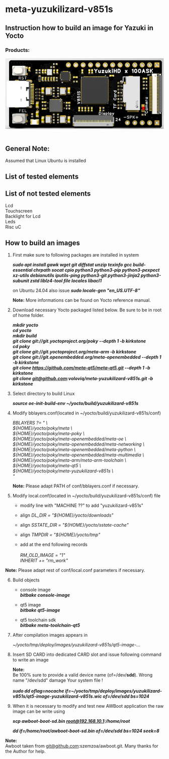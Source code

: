 # meta-yuzukilizard-v851s

## Instruction how to build an image for Yazuki  in Yocto

### Products:

![PCB](yuzukilizard-v851s.png) <br>
<br>

## General Note:
Assumed that Linux Ubuntu is installed

## List of tested elements


## List of not tested elements

Lcd <br>
Touchscreen <br>
Backlight for Lcd <br>
Leds  <br>
Risc uC <br>

## How to build an images

1. First make sure to following packages are installed in system

    ***sudo apt install gawk wget git diffstat unzip texinfo gcc build-essential chrpath socat cpio python3 python3-pip python3-pexpect xz-utils debianutils iputils-ping python3-git python3-jinja2 python3-subunit zstd liblz4-tool file locales libacl1***
    
    on Ubuntu 24.04 also issue
    ***sudo locale-gen "en_US.UTF-8"***

    **Note:**
    More informations can be found on Yocto reference manual.

2. Download necessary Yocto packaged listed below. Be sure to be in root of home folder.

	***mkdir yocto***<br>
	***cd yocto*** <br>
	***mkdir build*** <br>
	***git clone git://git.yoctoproject.org/poky --depth 1 -b kirkstone*** <br>
  ***cd poky*** <br>
  ***git clone git://git.yoctoproject.org/meta-arm -b kirkstone*** <br>
	***git clone git://git.openembedded.org/meta-openembedded --depth 1 -b kirkstone*** <br>
	***git clone https://github.com/meta-qt5/meta-qt5.git --depth 1 -b kirkstone*** <br>
	***git clone git@github.com:voloviq/meta-yuzukilizard-v851s.git -b kirkstone*** <br>

3. Select directory to build Linux

	***source oe-init-build-env ~/yocto/build/yuzukilizard-v851s*** <br>

4. Modify bblayers.conf(located in ~/yocto/build/yuzukilizard-v851s/conf)

    *BBLAYERS ?= " \\\
      ${HOME}/yocto/poky/meta \\\
      ${HOME}/yocto/poky/meta-poky \\\
      ${HOME}/yocto/poky/meta-openembedded/meta-oe \\\
      ${HOME}/yocto/poky/meta-openembedded/meta-networking \\\
      ${HOME}/yocto/poky/meta-openembedded/meta-python \\\
      ${HOME}/yocto/poky/meta-openembedded/meta-multimedia \\\
      ${HOME}/yocto/poky/meta-arm/meta-arm-toolchain \\ \
      ${HOME}/yocto/poky/meta-qt5 \\\
      ${HOME}/yocto/poky/meta-yuzukilizard-v851s \\\
      "*<br>

    **Note:** Please adapt PATH of conf/bblayers.conf if necessary. <br>

5. Modify local.conf(located in ~/yocto/build/yuzukilizard-v851s/conf) file

    - modify line with "MACHINE ??" to add "yuzukilizard-v851s"

    - align *DL_DIR = "${HOME}/yocto/downloads"* <br>

    - align *SSTATE_DIR = "${HOME}/yocto/sstate-cache"* <br>
    
    - align *TMPDIR = "${HOME}/yocto/tmp"* <br>
    
    - add at the end following records <br> <br>
  *RM_OLD_IMAGE = "1"* <br>
	*INHERIT += "rm_work"* <br>

  **Note:** Please adapt rest of conf/local.conf parameters if necessary. <br>

6. Build objects

    - console image <br>
      ***bitbake console-image*** <br>

    - qt5 image <br>
      ***bitbake qt5-image*** <br>

    - qt5 toolchain sdk <br>
      ***bitbake meta-toolchain-qt5*** <br>

7. After compilation images appears in

	*~/yocto/tmp/deploy/images/yuzukilizard-v851s/qt5-image-...* <br>

8. Insert SD CARD into dedicated CARD slot and issue following command to write an image

    **Note:** <br>
    Be 100% sure to provide a valid device name (of=/dev/**sdd**). Wrong name "/dev/sdd" damage Your system file ! <br> <br>
    ***sudo dd oflag=nocache if=~/yocto/tmp/deploy/images/yuzukilizard-v851s/qt5-image-yuzukilizard-v851s.wic of=/dev/sdd bs=1024*** <br>

9. When it is necessary to modify and test new AWBoot application the raw image can be write using

    ***scp awboot-boot-sd.bin root@192.168.10.1:/home/root*** <br>

    ***dd if=/home/root/awboot-boot-sd.bin of=/dev/sdd bs=1024 seek=8*** <br>

**Note:** <br>
  Awboot taken from git@github.com:szemzoa/awboot.git. Many thanks for the Author for help. <br>